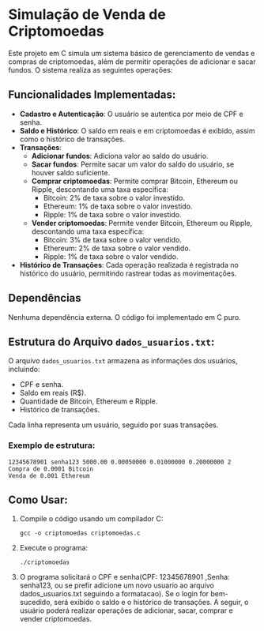 # Simulação de Venda de Criptomoedas

Este projeto em C simula um sistema básico de gerenciamento de vendas e compras de criptomoedas, além de permitir operações de adicionar e sacar fundos. O sistema realiza as seguintes operações:

## Funcionalidades Implementadas:
- **Cadastro e Autenticação**: O usuário se autentica por meio de CPF e senha.
- **Saldo e Histórico**: O saldo em reais e em criptomoedas é exibido, assim como o histórico de transações.
- **Transações**:
  - **Adicionar fundos**: Adiciona valor ao saldo do usuário.
  - **Sacar fundos**: Permite sacar um valor do saldo do usuário, se houver saldo suficiente.
  - **Comprar criptomoedas**: Permite comprar Bitcoin, Ethereum ou Ripple, descontando uma taxa específica:
    - Bitcoin: 2% de taxa sobre o valor investido.
    - Ethereum: 1% de taxa sobre o valor investido.
    - Ripple: 1% de taxa sobre o valor investido.
  - **Vender criptomoedas**: Permite vender Bitcoin, Ethereum ou Ripple, descontando uma taxa específica:
    - Bitcoin: 3% de taxa sobre o valor vendido.
    - Ethereum: 2% de taxa sobre o valor vendido.
    - Ripple: 1% de taxa sobre o valor vendido.
- **Histórico de Transações**: Cada operação realizada é registrada no histórico do usuário, permitindo rastrear todas as movimentações.

## Dependências
Nenhuma dependência externa. O código foi implementado em C puro.

## Estrutura do Arquivo `dados_usuarios.txt`:
O arquivo `dados_usuarios.txt` armazena as informações dos usuários, incluindo:
- CPF e senha.
- Saldo em reais (R$).
- Quantidade de Bitcoin, Ethereum e Ripple.
- Histórico de transações.

Cada linha representa um usuário, seguido por suas transações.

### Exemplo de estrutura:
```
12345678901 senha123 5000.00 0.00050000 0.01000000 0.20000000 2
Compra de 0.0001 Bitcoin
Venda de 0.001 Ethereum
```


## Como Usar:
1. Compile o código usando um compilador C:
   ```
   gcc -o criptomoedas criptomoedas.c
   ```
2. Execute o programa:
   ```
   ./criptomoedas
   ```
3. O programa solicitará o CPF e senha(CPF: 12345678901 ,Senha: senha123, ou se prefir adicione um novo usuario ao arquivo dados_usuarios.txt seguindo a formatacao). Se o login for bem-sucedido, será exibido o saldo e o histórico de transações. A seguir, o usuário poderá realizar operações de adicionar, sacar, comprar e vender criptomoedas.
